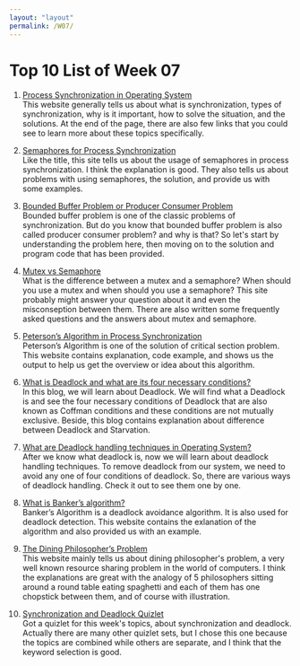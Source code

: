 ```yaml
---
layout: "layout"
permalink: /W07/
---
```


# Top 10 List of Week 07

1. [Process Synchronization in Operating System](https://prepinsta.com/operating-systems/process-synchronization/)<br>
This website generally tells us about what is synchronization, types of synchronization, why is it important, how to solve the situation, and the solutions. At the end of the page, there are also few links that you could see to learn more about these topics specifically.

2. [Semaphores for Process Synchronization](https://dextutor.com/semaphores-for-process-synchronization/)<br>
Like the title, this site tells us about the usage of semaphores in process synchronization. I think the explanation is good. They also tells us about problems with using semaphores, the solution, and provide us with some examples.

3. [Bounded Buffer Problem or Producer Consumer Problem](https://www.studytonight.com/operating-system/bounded-buffer)<br>
Bounded buffer problem is one of the classic problems of synchronization. But do you know that bounded buffer problem is also called producer consumer problem? and why is that? So let's start by understanding the problem here, then moving on to the solution and program code that has been provided.

4. [Mutex vs Semaphore](https://www.geeksforgeeks.org/mutex-vs-semaphore/)<br>
What is the difference between a mutex and a semaphore? When should you use a mutex and when should you use a semaphore? This site probably might answer your question about it and even the misconseption between them. There are also written some frequently asked questions and the answers about mutex and semaphore.

5. [Peterson’s Algorithm in Process Synchronization](https://www.geeksforgeeks.org/petersons-algorithm-in-process-synchronization/)<br>
Peterson’s Algorithm is one of the solution of critical section problem. This website contains explanation, code example, and shows us the output to help us get the overview or idea about this algorithm.

6. [What is Deadlock and what are its four necessary conditions?](https://afteracademy.com/blog/what-is-deadlock-and-what-are-its-four-necessary-conditions)<br>
In this blog, we will learn about Deadlock. We will find what a Deadlock is and see the four necessary conditions of Deadlock that are also known as Coffman conditions and these conditions are not mutually exclusive. Beside, this blog contains explanation about difference between Deadlock and Starvation.

7. [What are Deadlock handling techniques in Operating System?](https://afteracademy.com/blog/what-are-deadlock-handling-techniques-in-operating-system)<br>
After we know what deadlock is, now we will learn about deadlock handling techniques. To remove deadlock from our system, we need to avoid any one of four conditions of deadlock. So, there are various ways of deadlock handling. Check it out to see them one by one.

8. [What is Banker’s algorithm?](https://afteracademy.com/blog/what-is-bankers-algorithm)<br>
Banker’s Algorithm is a deadlock avoidance algorithm. It is also used for deadlock detection. This website contains the exlanation of the algorithm and also provided us with an example.

9. [The Dining Philosopher’s Problem](https://medium.com/swlh/the-dining-philosophers-problem-bbdb92e6b788)<br>
This website mainly tells us about dining philosopher's problem, a very well known resource sharing problem in the world of computers. I think the explanations are great with the analogy of 5 philosophers sitting around a round table eating spaghetti and each of them has one chopstick between them, and of course with illustration.

10. [Synchronization and Deadlock Quizlet](https://quizlet.com/207751019/)<br>
Got a quizlet for this week's topics, about synchronization and deadlock. Actually there are many other quizlet sets, but I chose this one because the topics are combined while others are separate, and I think that the keyword selection is good.

